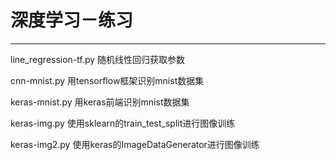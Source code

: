 
# 深度学习－练习
___

line_regression-tf.py   随机线性回归获取参数

cnn-mnist.py    用tensorflow框架识别mnist数据集

keras-mnist.py	用keras前端识别mnist数据集

keras-img.py   使用sklearn的train_test_split进行图像训练

keras-img2.py   使用keras的ImageDataGenerator进行图像训练





